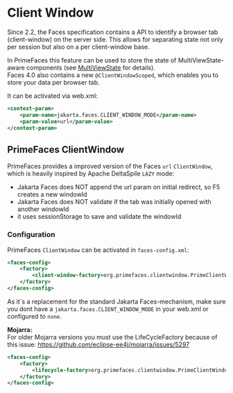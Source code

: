# Client Window

Since 2.2, the Faces specification contains a API to identify a browser tab (client-window) on the server side.
This allows for separating state not only per session but also on a per client-window base.

In PrimeFaces this feature can be used to store the state of MultiViewState-aware components (see [MultiViewState](core/multiviewstate.md) for details).  
Faces 4.0 also contains a new `@ClientWindowScoped`, which enables you to store your data per browser tab.

It can be activated via web.xml:
```xml
<context-param>
    <param-name>jakarta.faces.CLIENT_WINDOW_MODE</param-name>
    <param-value>url</param-value>
</context-param>
```

## PrimeFaces ClientWindow

PrimeFaces provides a improved version of the Faces `url` `ClientWindow`, which is heavily inspired by Apache DeltaSpile `LAZY` mode:
* Jakarta Faces does NOT append the url param on initial redirect, so F5 creates a new windowId
* Jakarta Faces does NOT validate if the tab was initially opened with another windowId
* it uses sessionStorage to save and validate the windowId


### Configuration
PrimeFaces `ClientWindow` can be activated in `faces-config.xml`:
```xml
<faces-config>
    <factory>
        <client-window-factory>org.primefaces.clientwindow.PrimeClientWindowFactory</client-window-factory>
    </factory>
</faces-config>
```

As it´s a replacement for the standard Jakarta Faces-mechanism, make sure you dont have a `jakarta.faces.CLIENT_WINDOW_MODE` in your web.xml or configured to `none`.


**Mojarra:**  
For older Mojarra versions you must use the LifeCycleFactory because of this issue: https://github.com/eclipse-ee4j/mojarra/issues/5297
```xml
<faces-config>
    <factory>
        <lifecycle-factory>org.primefaces.clientwindow.PrimeClientWindowLifecycleFactory</lifecycle-factory>
    </factory>
</faces-config>
```


